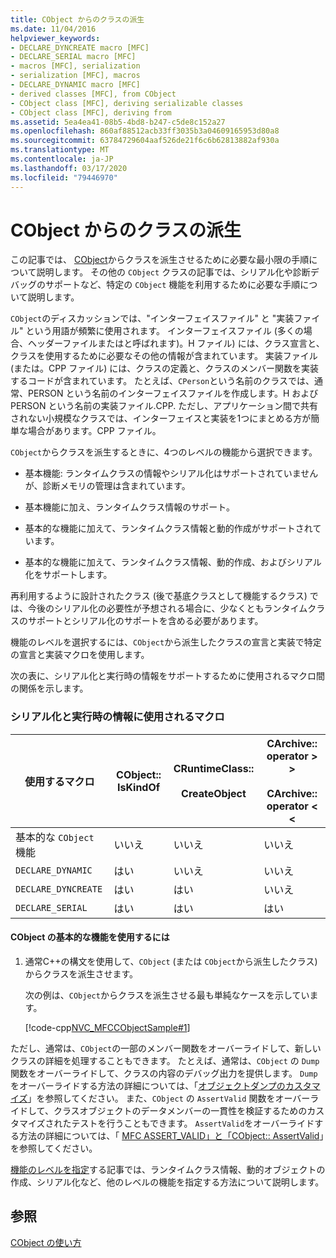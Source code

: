 ```yaml
---
title: CObject からのクラスの派生
ms.date: 11/04/2016
helpviewer_keywords:
- DECLARE_DYNCREATE macro [MFC]
- DECLARE_SERIAL macro [MFC]
- macros [MFC], serialization
- serialization [MFC], macros
- DECLARE_DYNAMIC macro [MFC]
- derived classes [MFC], from CObject
- CObject class [MFC], deriving serializable classes
- CObject class [MFC], deriving from
ms.assetid: 5ea4ea41-08b5-4bd8-b247-c5de8c152a27
ms.openlocfilehash: 860af88512acb33ff3035b3a04609165953d80a8
ms.sourcegitcommit: 63784729604aaf526de21f6c6b62813882af930a
ms.translationtype: MT
ms.contentlocale: ja-JP
ms.lasthandoff: 03/17/2020
ms.locfileid: "79446970"
---
```

# <a name="deriving-a-class-from-cobject"></a>CObject からのクラスの派生

この記事では、 [CObject](../mfc/reference/cobject-class.md)からクラスを派生させるために必要な最小限の手順について説明します。 その他の `CObject` クラスの記事では、シリアル化や診断デバッグのサポートなど、特定の `CObject` 機能を利用するために必要な手順について説明します。

`CObject`のディスカッションでは、"インターフェイスファイル" と "実装ファイル" という用語が頻繁に使用されます。 インターフェイスファイル (多くの場合、ヘッダーファイルまたはと呼ばれます)。H ファイル) には、クラス宣言と、クラスを使用するために必要なその他の情報が含まれています。 実装ファイル (または。CPP ファイル) には、クラスの定義と、クラスのメンバー関数を実装するコードが含まれています。 たとえば、`CPerson`という名前のクラスでは、通常、PERSON という名前のインターフェイスファイルを作成します。H および PERSON という名前の実装ファイル.CPP. ただし、アプリケーション間で共有されない小規模なクラスでは、インターフェイスと実装を1つにまとめる方が簡単な場合があります。CPP ファイル。

`CObject`からクラスを派生するときに、4つのレベルの機能から選択できます。

- 基本機能: ランタイムクラスの情報やシリアル化はサポートされていませんが、診断メモリの管理は含まれています。

- 基本機能に加え、ランタイムクラス情報のサポート。

- 基本的な機能に加えて、ランタイムクラス情報と動的作成がサポートされています。

- 基本的な機能に加えて、ランタイムクラス情報、動的作成、およびシリアル化をサポートします。

再利用するように設計されたクラス (後で基底クラスとして機能するクラス) では、今後のシリアル化の必要性が予想される場合に、少なくともランタイムクラスのサポートとシリアル化のサポートを含める必要があります。

機能のレベルを選択するには、`CObject`から派生したクラスの宣言と実装で特定の宣言と実装マクロを使用します。

次の表に、シリアル化と実行時の情報をサポートするために使用されるマクロ間の関係を示します。

### <a name="macros-used-for-serialization-and-run-time-information"></a>シリアル化と実行時の情報に使用されるマクロ

|使用するマクロ|CObject:: IsKindOf|CRuntimeClass::<br /><br /> CreateObject|CArchive:: operator > ><br /><br /> CArchive:: operator < <|
|----------------|-----------------------|--------------------------------------|-------------------------------------------------------|
|基本的な `CObject` 機能|いいえ|いいえ|いいえ|
|`DECLARE_DYNAMIC`|はい|いいえ|いいえ|
|`DECLARE_DYNCREATE`|はい|はい|いいえ|
|`DECLARE_SERIAL`|はい|はい|はい|

#### <a name="to-use-basic-cobject-functionality"></a>CObject の基本的な機能を使用するには

1. 通常C++の構文を使用して、`CObject` (または `CObject`から派生したクラス) からクラスを派生させます。

   次の例は、`CObject`からクラスを派生させる最も単純なケースを示しています。

   [!code-cpp[NVC_MFCCObjectSample#1](../mfc/codesnippet/cpp/deriving-a-class-from-cobject_1.h)]

ただし、通常は、`CObject`の一部のメンバー関数をオーバーライドして、新しいクラスの詳細を処理することもできます。 たとえば、通常は、`CObject` の `Dump` 関数をオーバーライドして、クラスの内容のデバッグ出力を提供します。 `Dump`をオーバーライドする方法の詳細については、「[オブジェクトダンプのカスタマイズ](/previous-versions/visualstudio/visual-studio-2010/sc15kz85(v=vs.100))」を参照してください。 また、`CObject` の `AssertValid` 関数をオーバーライドして、クラスオブジェクトのデータメンバーの一貫性を検証するためのカスタマイズされたテストを行うこともできます。 `AssertValid`をオーバーライドする方法の詳細については、「 [MFC ASSERT_VALID」と「CObject:: AssertValid](reference/diagnostic-services.md#assert_valid)」を参照してください。

[機能のレベルを指定](../mfc/specifying-levels-of-functionality.md)する記事では、ランタイムクラス情報、動的オブジェクトの作成、シリアル化など、他のレベルの機能を指定する方法について説明します。

## <a name="see-also"></a>参照

[CObject の使い方](../mfc/using-cobject.md)
